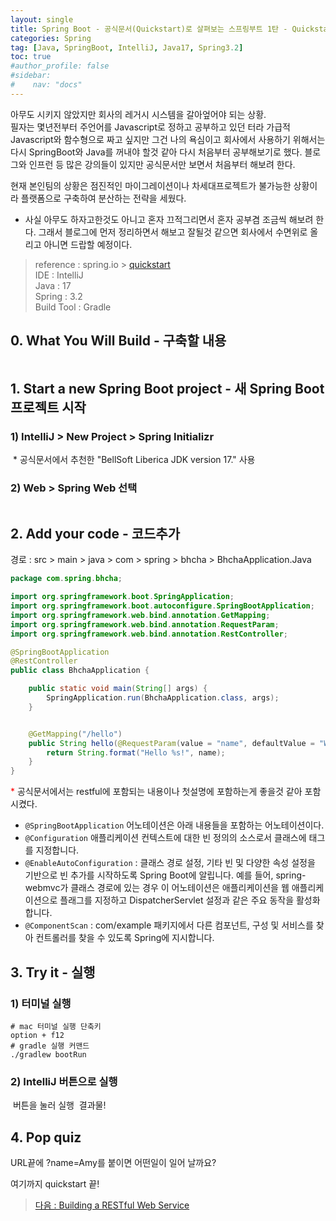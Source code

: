 ```yaml
---
layout: single
title: Spring Boot - 공식문서(Quickstart)로 살펴보는 스프링부트 1탄 - Quickstart
categories: Spring
tag: [Java, SpringBoot, IntelliJ, Java17, Spring3.2]
toc: true
#author_profile: false
#sidebar:
#    nav: "docs"
---
```


아무도 시키지 않았지만 회사의 레거시 시스템을 갈아엎어야 되는 상황.  
필자는 몇년전부터 주언어를 Javascript로 정하고 공부하고 있던 터라 가급적 Javascript와 함수형으로 짜고 싶지만 그건 나의 욕심이고 회사에서 사용하기 위해서는 
다시 SpringBoot와 Java를 꺼내야 할것 같아 다시 처음부터 공부해보기로 했다. 블로그와 인프런 등 많은 강의들이 있지만 공식문서만 보면서 처음부터 해보려 한다.  

현재 본인팀의 상황은 점진적인 마이그레이션이나 차세대프로젝트가 불가능한 상황이라 플랫폼으로 구축하여 분산하는 전략을 세웠다. 
* 사실 아무도 하자고한것도 아니고 혼자 끄적그리면서 혼자 공부겸 조금씩 해보려 한다. 그래서 블로그에 먼저 정리하면서 해보고 잘될것 같으면 회사에서 수면위로 올리고 아니면 드랍할 예정이다.

> reference : spring.io > [quickstart](https://spring.io/quickstart)  
> IDE : IntelliJ  
> Java : 17  
> Spring : 3.2  
> Build Tool : Gradle


## 0. What You Will Build - 구축할 내용
<img src="/images/spring/img_10.png" alt="">

## 1. Start a new Spring Boot project - 새 Spring Boot 프로젝트 시작
### 1) IntelliJ > New Project > Spring Initializr  
<img src="/images/spring/img_2.png" alt="">
* 공식문서에서 추천한 "BellSoft Liberica JDK version 17." 사용  

### 2) Web > Spring Web 선택
<img src="/images/spring/img_1.png" alt="">  

## 2. Add your code - 코드추가
경로 : src > main > java > com > spring > bhcha > BhchaApplication.Java
```java
package com.spring.bhcha;

import org.springframework.boot.SpringApplication;
import org.springframework.boot.autoconfigure.SpringBootApplication;
import org.springframework.web.bind.annotation.GetMapping;
import org.springframework.web.bind.annotation.RequestParam;
import org.springframework.web.bind.annotation.RestController;

@SpringBootApplication
@RestController
public class BhchaApplication {

	public static void main(String[] args) {
		SpringApplication.run(BhchaApplication.class, args);
	}


	@GetMapping("/hello")
	public String hello(@RequestParam(value = "name", defaultValue = "World") String name) {
		return String.format("Hello %s!", name);
	}
}
```

<span style="color:red">* </span> 공식문서에서는 restful에 포함되는 내용이나 첫설명에 포함하는게 좋을것 같아 포함시켰다.

* `@SpringBootApplication` 어노테이션은 아래 내용들을 포함하는 어노테이션이다.  
* `@Configuration` 애플리케이션 컨텍스트에 대한 빈 정의의 소스로서 클래스에 태그를 지정합니다.
* `@EnableAutoConfiguration` : 클래스 경로 설정, 기타 빈 및 다양한 속성 설정을 기반으로 빈 추가를 시작하도록 Spring Boot에 알립니다. 예를 들어, spring-webmvc가 클래스 경로에 있는 경우 이 어노테이션은 애플리케이션을 웹 애플리케이션으로 플래그를 지정하고 DispatcherServlet 설정과 같은 주요 동작을 활성화합니다.
* `@ComponentScan` : com/example 패키지에서 다른 컴포넌트, 구성 및 서비스를 찾아 컨트롤러를 찾을 수 있도록 Spring에 지시합니다.


## 3. Try it - 실행
### 1) 터미널 실행
```shell
# mac 터미널 실행 단축키
option + f12   
# gradle 실행 커맨드 
./gradlew bootRun
``` 

### 2) IntelliJ 버튼으로 실행
<img src="/images/spring/img.png" alt="">  
버튼을 눌러 실행  

<img src="/images/spring/img_3.png" alt="">    
결과물!

## 4. Pop quiz
URL끝에 ?name=Amy를 붙이면 어떤일이 일어 날까요?


여기까지 quickstart 끝!  

> [다음 : Building a RESTful Web Service](../springboot_공식문서2탄)